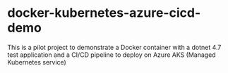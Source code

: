 # docker-kubernetes-azure-cicd-demo
This is a pilot project to demonstrate a Docker container with a dotnet 4.7 test application and a CI/CD pipeline to deploy on Azure AKS (Managed Kubernetes service)
